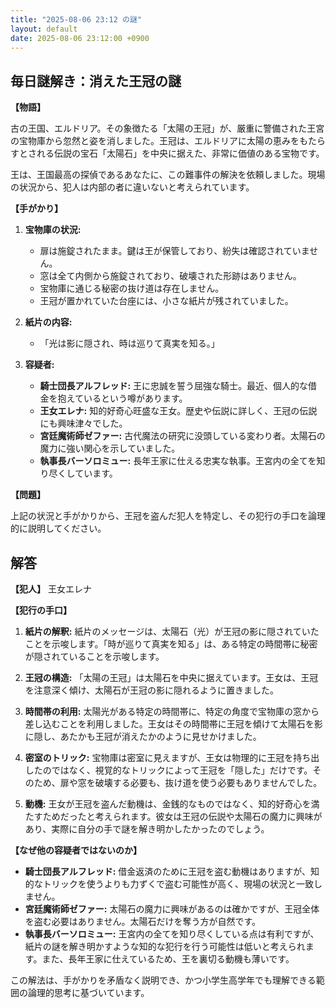 ```yaml
---
title: "2025-08-06 23:12 の謎"
layout: default
date: 2025-08-06 23:12:00 +0900
---
```

## 毎日謎解き：消えた王冠の謎

**【物語】**

古の王国、エルドリア。その象徴たる「太陽の王冠」が、厳重に警備された王宮の宝物庫から忽然と姿を消しました。王冠は、エルドリアに太陽の恵みをもたらすとされる伝説の宝石「太陽石」を中央に据えた、非常に価値のある宝物です。

王は、王国最高の探偵であるあなたに、この難事件の解決を依頼しました。現場の状況から、犯人は内部の者に違いないと考えられています。

**【手がかり】**

1.  **宝物庫の状況:**
    *   扉は施錠されたまま。鍵は王が保管しており、紛失は確認されていません。
    *   窓は全て内側から施錠されており、破壊された形跡はありません。
    *   宝物庫に通じる秘密の抜け道は存在しません。
    *   王冠が置かれていた台座には、小さな紙片が残されていました。

2.  **紙片の内容:**

    *   「光は影に隠され、時は巡りて真実を知る。」

3.  **容疑者:**

    *   **騎士団長アルフレッド:** 王に忠誠を誓う屈強な騎士。最近、個人的な借金を抱えているという噂があります。
    *   **王女エレナ:** 知的好奇心旺盛な王女。歴史や伝説に詳しく、王冠の伝説にも興味津々でした。
    *   **宮廷魔術師ゼファー:** 古代魔法の研究に没頭している変わり者。太陽石の魔力に強い関心を示していました。
    *   **執事長バーソロミュー:** 長年王家に仕える忠実な執事。王宮内の全てを知り尽くしています。

**【問題】**

上記の状況と手がかりから、王冠を盗んだ犯人を特定し、その犯行の手口を論理的に説明してください。

## 解答

**【犯人】** 王女エレナ

**【犯行の手口】**

1.  **紙片の解釈:** 紙片のメッセージは、太陽石（光）が王冠の影に隠されていたことを示唆します。「時が巡りて真実を知る」は、ある特定の時間帯に秘密が隠されていることを示唆します。

2.  **王冠の構造:** 「太陽の王冠」は太陽石を中央に据えています。王女は、王冠を注意深く傾け、太陽石が王冠の影に隠れるように置きました。

3.  **時間帯の利用:** 太陽光がある特定の時間帯に、特定の角度で宝物庫の窓から差し込むことを利用しました。王女はその時間帯に王冠を傾けて太陽石を影に隠し、あたかも王冠が消えたかのように見せかけました。

4.  **密室のトリック:** 宝物庫は密室に見えますが、王女は物理的に王冠を持ち出したのではなく、視覚的なトリックによって王冠を「隠した」だけです。そのため、扉や窓を破壊する必要も、抜け道を使う必要もありませんでした。

5.  **動機:** 王女が王冠を盗んだ動機は、金銭的なものではなく、知的好奇心を満たすためだったと考えられます。彼女は王冠の伝説や太陽石の魔力に興味があり、実際に自分の手で謎を解き明かしたかったのでしょう。

**【なぜ他の容疑者ではないのか】**

*   **騎士団長アルフレッド:** 借金返済のために王冠を盗む動機はありますが、知的なトリックを使うよりも力ずくで盗む可能性が高く、現場の状況と一致しません。
*   **宮廷魔術師ゼファー:** 太陽石の魔力に興味があるのは確かですが、王冠全体を盗む必要はありません。太陽石だけを奪う方が自然です。
*   **執事長バーソロミュー:** 王宮内の全てを知り尽くしている点は有利ですが、紙片の謎を解き明かすような知的な犯行を行う可能性は低いと考えられます。また、長年王家に仕えているため、王を裏切る動機も薄いです。

この解法は、手がかりを矛盾なく説明でき、かつ小学生高学年でも理解できる範囲の論理的思考に基づいています。
